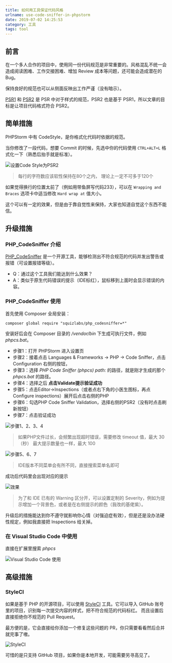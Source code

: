```yaml
---
title: 如何用工具保证代码风格
urlname: use-code-sniffer-in-phpstorm
date: 2019-07-02 14:25:53
category: 工具
tags: tool
---
```


## 前言

在一个多人合作的项目中，使用同一份代码规范是非常重要的。风格混乱不统一会造成阅读困难、工作交接困难、增加 Review 成本等问题，还可能会造成潜在的 Bug。

保持良好的规范也可以从侧面反映出工作严谨（没有暗示）。

[PSR1](https://github.com/PizzaLiu/PHP-FIG/blob/master/PSR-1-basic-coding-standard-cn.md) 和 [PSR2](https://github.com/PizzaLiu/PHP-FIG/blob/master/PSR-2-coding-style-guide-cn.md) 是 PSR 中对于样式的规范，PSR2 也是基于 PSR1，所以文章的目标是让项目代码格式符合 PSR2。

<!-- more -->

## 简单措施

PHPStorm 中有 CodeStyle，是你格式化代码时依据的规范。

当你修改了一段代码，想要 Commit 的时候，先选中你的代码使用 `CTRL+ALT+L` 格式化一下（熟悉后抬手就是标准）。

![设置Code Style为PSR2](/images/phpstorm-psr2.png)

> 每行的字符数应该软性保持在80个之内， 理论上一定不可多于120个

如果觉得换行的位置太前了（例如用带鱼屏写代码233），可以在 `Wrapping and Braces` 选项卡中适当修改 `Hard wrap at` 值大小。

这个可以有一定的效果，但是由于靠自觉性来保持，大家也知道自觉这个东西不能信。

## 升级措施

### PHP_CodeSniffer 介绍

[PHP_CodeSniffer](https://pear.php.net/package/PHP_CodeSniffer/) 是一个开源工具，能够检测出不符合规范的代码并发出警告或报错（可设置报错等级）。

- Q：通过这个工具我们能达到什么效果？
- A：类似于原生代码错误的提示（IDE标红），鼠标移到上面时会显示错误的内容。

### PHP_CodeSniffer 使用

首先使用 Composer 全局安装：

```composer
composer global require "squizlabs/php_codesniffer=*"
```

安装好后会在 Composer 目录的 */vendor/bin* 下生成可执行文件，例如 *phpcs.bat*。

- 步骤1：打开 PHPStorm 进入设置页
- 步骤2：接着点击 Languages & Frameworks -> PHP -> Code Sniffer，点击 Configuration 右侧的按钮，
- 步骤3：选择 *PHP Code Sniffer (phpcs) path:* 的路径，就是刚才生成的那个 *phpcs.bat* 的路径。
- 步骤4：选择之后 **点击Validate提示验证成功**
- 步骤5：点击Editor->Inspections（或者点右下角的小医生图标，再点 Configure inspections）展开后点击右侧的PHP
- 步骤6：勾选PHP Code Sniffer Validation，选择右侧的PSR2（没有时点击刷新按钮）
- 步骤7：点击验证成功

![步骤1、2、3、4](/images/phpcs1.png)

> 如果PHP文件过长，会频繁出现超时错误，需要修改 timeout 值，最大 30（秒）
> 最大提示数量也一样，最大 100

![步骤5、6、7](/images/phpcs2.png)

> IDE版本不同菜单会有所不同，直接搜索菜单名即可

成功后代码里会出现对应的提示

![效果](/images/phpcs3.png)

> 为了和 IDE 已有的 Warning 区分开，可以设置定制的 Severity，例如为提示增加一个背景色，或者是在右侧提示的颜色（我改的基佬紫）。

升级后的措施能达到你不遵守就影响你心情（对强迫症有效），但是还是没办法硬性规定，例如我直接把 Inspections 给关掉。

### 在 Visual Studio Code 中使用

直接在扩展里搜索 *phpcs*

![Visual Studio Code 使用](/images/phpcs-vsc.png)

## 高级措施

### StyleCI

如果是基于 PHP 的开源项目，可以使用 [StyleCI](https://github.styleci.io) 工具。它可以导入 GitHub 账号里的项目，识别每一次提交内容的样式，把不符合规范的代码标红。
而且设置后直接拒绝你不规范的 Pull Request。

最方便的是，它会直接给你添加一个修复这些问题的 PR，你只需要看看然后合并就完事了嗷。

![StyleCI](/images/styleci.png)

可惜的是只支持 GitHub 项目，如果你是本地开发，可能需要另寻高见了。
